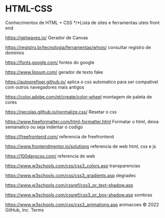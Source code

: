 # HTML-CSS
Conhecimentos de HTML + CSS 
*/*Lista de sites e ferramentas uteis front end

https://getwaves.io/
Gerador de Canvas

https://registro.br/tecnologia/ferramentas/whois/
consultar registro de dominios

https://fonts.google.com/
fontes do google

https://www.lipsum.com/
gerador de texto fake

https://autoprefixer.github.io/
aplica o css automatico para ser compativel com outros navegadores mais antigos

https://color.adobe.com/pt/create/color-wheel
montagem de paleta de cores

https://necolas.github.io/normalize.css/
Resetar o css 

https://www.freeformatter.com/html-formatter.html
Formatar o html, deixa semanatico ou seja indentar o codigo

https://freefrontend.com/
referencia de freefrontend

https://www.frontendmentor.io/solutions
referencia de web html, css e js

https://100dayscss.com/
referencia de web

https://www.w3schools.com/css/css3_colors.asp
transparencias

https://www.w3schools.com/css/css3_gradients.asp
degrades


https://www.w3schools.com/cssref/css3_pr_text-shadow.asp

https://www.w3schools.com/cssref/css3_pr_box-shadow.asp
sombras

https://www.w3schools.com/css/css3_animations.asp
animacoes
© 2022 GitHub, Inc.
Terms
